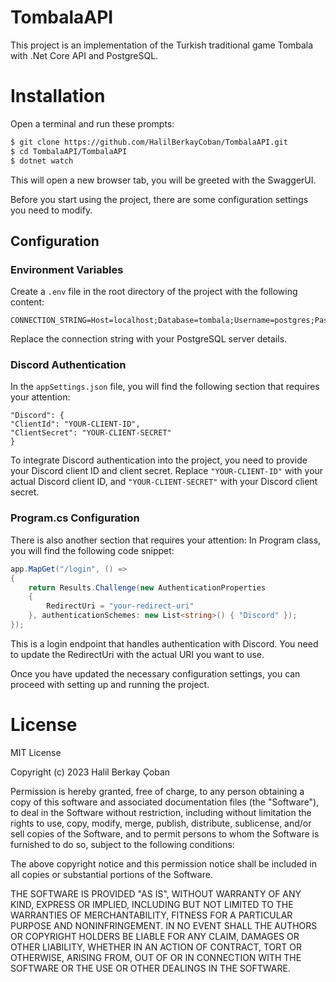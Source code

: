 # TombalaAPI
This project is an implementation of the Turkish traditional game Tombala with .Net Core API and PostgreSQL.

# Installation

Open a terminal and run these prompts:

```sh
$ git clone https://github.com/HalilBerkayCoban/TombalaAPI.git
$ cd TombalaAPI/TombalaAPI
$ dotnet watch
```
This will open a new browser tab, you will be greeted with the SwaggerUI.

Before you start using the project, there are some configuration settings you need to modify.

## Configuration

### Environment Variables

Create a `.env` file in the root directory of the project with the following content:

```
CONNECTION_STRING=Host=localhost;Database=tombala;Username=postgres;Password=postgres
```

Replace the connection string with your PostgreSQL server details.

### Discord Authentication

In the `appSettings.json` file, you will find the following section that requires your attention:

```
"Discord": {
"ClientId": "YOUR-CLIENT-ID",
"ClientSecret": "YOUR-CLIENT-SECRET"
}
```

To integrate Discord authentication into the project, you need to provide your Discord client ID and client secret.
Replace `"YOUR-CLIENT-ID"` with your actual Discord client ID, and `"YOUR-CLIENT-SECRET"` with your Discord client secret.

### Program.cs Configuration

There is also another section that requires your attention:
In Program class, you will find the following code snippet:

```csharp
app.MapGet("/login", () =>
{
    return Results.Challenge(new AuthenticationProperties
    {
        RedirectUri = "your-redirect-uri"
    }, authenticationSchemes: new List<string>() { "Discord" });
});
```

This is a login endpoint that handles authentication with Discord. 
You need to update the RedirectUri with the actual URI you want to use.

Once you have updated the necessary configuration settings, you can proceed with setting up and running the project. 

# License

MIT License

Copyright (c) 2023 Halil Berkay Çoban

Permission is hereby granted, free of charge, to any person obtaining a copy
of this software and associated documentation files (the "Software"), to deal
in the Software without restriction, including without limitation the rights
to use, copy, modify, merge, publish, distribute, sublicense, and/or sell
copies of the Software, and to permit persons to whom the Software is
furnished to do so, subject to the following conditions:

The above copyright notice and this permission notice shall be included in all
copies or substantial portions of the Software.

THE SOFTWARE IS PROVIDED "AS IS", WITHOUT WARRANTY OF ANY KIND, EXPRESS OR
IMPLIED, INCLUDING BUT NOT LIMITED TO THE WARRANTIES OF MERCHANTABILITY,
FITNESS FOR A PARTICULAR PURPOSE AND NONINFRINGEMENT. IN NO EVENT SHALL THE
AUTHORS OR COPYRIGHT HOLDERS BE LIABLE FOR ANY CLAIM, DAMAGES OR OTHER
LIABILITY, WHETHER IN AN ACTION OF CONTRACT, TORT OR OTHERWISE, ARISING FROM,
OUT OF OR IN CONNECTION WITH THE SOFTWARE OR THE USE OR OTHER DEALINGS IN THE
SOFTWARE.
